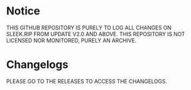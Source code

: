<h1>Notice</h1>
THIS GITHUB REPOSITORY IS PURELY TO LOG ALL CHANGES ON SLEEK.RIP FROM UPDATE V2.0 AND ABOVE. THIS REPOSITORY IS NOT LICENSED NOR MONITORED, PURELY AN ARCHIVE.
<h1>Changelogs</h1>
PLEASE GO TO THE RELEASES TO ACCESS THE CHANGELOGS.
